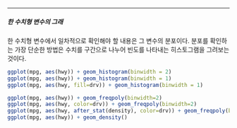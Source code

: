 ___
##### 한 수치형 변수의 그래
한 수치형 변수에서 일차적으로 확인해야 할 내용은 그 변수의 분포이다. 분포를 확인하는 가장 단순한 방법은 수치를 구간으로 나누어 빈도를 나타내는 히스토그램을 그려보는 것이다.
``` R
ggplot(mpg, aes(hwy)) + geom_histogram(binwidth = 2)
ggplot(mpg, aes(hwy)) + geom_histogram(binwidth = 1)
ggplot(mpg, aes(hwy, fill=drv)) + geom_histogram(binwidth = 1)

ggplot(mpg, aes(hwy)) + geom_freqpoly(binwidth=2)
ggplot(mpg, aes(hwy, color=drv)) + geom_freqpoly(binwidth=2)
ggplot(mpg, aes(hwy, after_stat(density), color=drv)) + geom_freqpoly(binwidth=2)
ggplot(mpg, aes(hwy)) + geom_density()
```